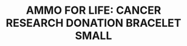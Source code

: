 ---
title: "AMMO FOR LIFE: CANCER RESEARCH DONATION BRACELET SMALL"
price: "TBA"
desc: "Opis nije dostupan"
img_path: "/assets/img/A.MIG-8021S.jpg"
brand: AMMO
available: true
cat: "tools"
subcat: "MERCHANDISING"
subsubcat: "SS"
---
